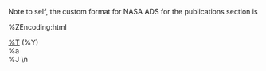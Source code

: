 
Note to self, the custom format for NASA ADS for the publications section is 

%ZEncoding:html<P> <A href="%u">%T</A> (%Y) <br> %a  <br> %J \n
